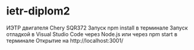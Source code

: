 # ietr-diplom2
ИЭТР двигателя Chery SQR372
Запуск
npm install в терминале
Запуск отладкой в Visual Studio Code через Node.js или через npm start в терминале
Открытие на http://localhost:3001/
